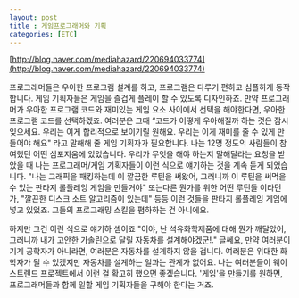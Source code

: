 ```yaml
---
layout: post
title : 게임프로그래머와 기획
categories: [ETC]
---
```


[http://blog.naver.com/mediahazard/220694033774](http://blog.naver.com/mediahazard/220694033774)


프로그래머들은 우아한 프로그램 설계를 하고, 프로그램은 다루기 편하고 심플하게 동작합니다.
게임 기획자들은 게임을 즐겁게 플레이 할 수 있도록 디자인하죠. 만약 프로그래머가 우아한 프로그램
코드와 재미있는 게임 요소 사이에서 선택을 해야한다면, 우아한 프로그램 코드를 선택하겠죠.
여러분은 그때 “코드가 어떻게 우아해질까 하는 것은 잠시 잊으세요. 우리는 이게 합리적으로 보이기릴 원해요.
우리는 이게 재미를 줄 수 있게 만들어야 해요" 라고 말해해 줄 게임 기획자가 필요합니다.
나는 12명 정도의 사람들이 참여했던 어떤 심포지움에 있었습니다. 우리가 무엇을 해야 하는지 말해달라는
요청을 받았을 때 나는 프로그래머/게임 기획자들이 이런 식으로 얘기하는 것을 계속 듣게 되었습니다.
"나는 그래픽을 패킹하는데 이 깔끔한 루틴을 써왔어, 그러니까 이 루틴을 써먹을 수 있는
판타지 롤플레잉 게임을 만들거야" 또는다른 뭔가를 위한 어떤 루틴들 이라던가,
"깔끈한 디스크 소트 알고리즘이 있는데" 등등 이런 것들을 판타지 롤플레잉 게임에 넣고 있었죠.
그들의 프로그래밍 스킬을 폄하하는 건 아니에요.

하지만 그건 이런 식으로 얘기하 셈이죠 "이야, 난 석유화학제품에 대해 뭔가 깨달았어, 그러니까 내가 고안한
가솔린으로 달릴 자동차를 설계해야겠군!." 글쎄요, 만약 여러분이 기계 공학자가 아니라면,
여러분은 자동차를 설계하지 않을 겁니다. 여러분은 위대한 화학자가 될 수 있겠지만 자동차를 설계하는 일과는 관계가 없어요.
나는 여러분들이 웨이스트랜드 프로젝트에서 이런 걸 확고히 했으면 좋겠습니다. '게임'을 만들기를 원하면,
프로그래머들과 함께 일할 게임 기획자들을 구해야 한다는 거죠. 

